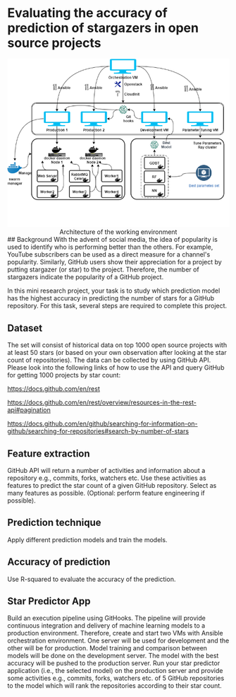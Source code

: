 # Evaluating the accuracy of prediction of stargazers in open source projects
<div align=center>
<img src="/result/Architecture.png">
  Architecture of the working environment
</div>
## Background
With the advent of social media, the idea of popularity is used to identify who is performing better than the others. For example, YouTube subscribers can be used as a direct measure for a channel's popularity. Similarly, GitHub users show their appreciation for a project by putting stargazer (or star) to the project.   
Therefore, the number of stargazers indicate the popularity of a GitHub project.  

In this mini research project, your task is to study which prediction model has the highest accuracy in predicting the number of stars for a GitHub repository. For this task, several steps are required to complete this project.
## Dataset
The set will consist of historical data on top 1000 open source projects with at least 50 stars (or based on your own observation after looking at the star count of repositories). The data can be collected by using GitHub API. Please look into the following links of how to use the API and query GitHub for getting 1000 projects by star count:

https://docs.github.com/en/rest

https://docs.github.com/en/rest/overview/resources-in-the-rest-api#pagination 

https://docs.github.com/en/github/searching-for-information-on-github/searching-for-repositories#search-by-number-of-stars

## Feature extraction
GitHub API will return a number of activities and information about a repository e.g., commits, forks, watchers etc. Use these activities as features to predict the star count of a given GitHub repository. Select as many features as possible. (Optional: perform feature engineering if possible).
## Prediction technique
Apply different prediction models and train the models.
## Accuracy of prediction
Use R-squared to evaluate the accuracy of the prediction.
## Star Predictor App
Build an execution pipeline using GitHooks. The pipeline will provide continuous integration and delivery of machine learning models to a production environment. Therefore, create and start two VMs with Ansible orchestration environment. One server will be used for development and the other will be for production. Model training and comparison between models will be done on the development server. The model with the best accuracy will be pushed to the production server. Run your star predictor application (i.e., the selected model) on the production server and provide some activities e.g., commits, forks, watchers etc. of 5 GitHub repositories to the model which will rank the repositories according to their star count.

